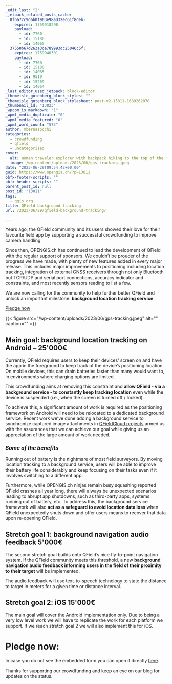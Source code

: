 ```yaml
---
_edit_last: "2"
_jetpack_related_posts_cache:
  8f6677c9d6b0f903e98ad32ec61f8deb:
    expires: 1759918298
    payload:
      - id: 7760
      - id: 15180
      - id: 14065
  37550b67d263a3ce789993dc25046c5f:
    expires: 1759940301
    payload:
      - id: 7760
      - id: 15180
      - id: 14065
      - id: 9519
      - id: 15209
      - id: 14064
_last_editor_used_jetpack: block-editor
_themeisle_gutenberg_block_styles: ""
_themeisle_gutenberg_block_stylesheet: post-v2-13811-1689262078
_thumbnail_id: "13823"
_wpcom_is_markdown: "1"
_wpml_media_duplicate: "0"
_wpml_media_featured: "0"
_wpml_word_count: "573"
author: mbernasocchi
categories:
  - crowdfunding
  - qfield
  - uncategorised
cover:
  alt: Woman traveler explorer with backpack hiking to the top of the mountain. Adventure weekend.
  image: /wp-content/uploads/2023/06/gps-tracking.jpeg
date: "2023-06-29T09:54:42+00:00"
guid: https://www.opengis.ch/?p=13811
obfx-footer-scripts: ""
obfx-header-scripts: ""
parent_post_id: null
post_id: "13811"
tags:
  - qgis.org
title: QField background tracking
url: /2023/06/29/qfield-background-tracking/

---
```

Years ago, the QField community and its users showed their love for their favourite field app by supporting a successful crowdfunding to improve camera handling.

Since then, OPENGIS.ch has continued to lead the development of QField with the regular support of sponsors. We couldn’t be prouder of the progress we have made, with plenty of new features added in every major release. This includes major improvements to positioning including location tracking, integration of external GNSS receivers through not only Bluetooth but TCP/UDP and serial port connections, accuracy indicator and constraints, and most recently sensors reading to list a few.

We are now calling for the community to help further better QField and unlock an important milestone: **background location tracking service**.

[Pledge now](#pledge-now)

{{< figure src="/wp-content/uploads/2023/06/gps-tracking.jpeg" alt="" caption="" >}}

## Main goal: background location tracking on Android – 25'000€

Currently, QField requires users to keep their devices’ screen on and have the app in the foreground to keep track of the device’s positioning location. On mobile devices, this can drain batteries faster than many would want to, in environments where charging options are limited.

This crowdfunding aims at removing this constraint and **allow QField - via a background service - to constantly keep tracking location** even while the device is suspended (i.e., when the screen is turned off / locked).

To achieve this, a significant amount of work is required as the positioning framework on Android will need to be relocated to a dedicated background service. Recent work we’ve done adding a background service to synchronize captured image attachments in [QFieldCloud projects](https://qfield.cloud/) armed us with the assurances that we can achieve our goal while giving us an appreciation of the large amount of work needed.

### _Some of the benefits_

Running out of battery is the nightmare of most field surveyors. By moving location tracking to a background service, users will be able to improve their battery life considerably and keep focusing on their tasks even if it involves switching to a different app.

Furthermore, while OPENGIS.ch ninjas remain busy squashing reported QField crashes all year long, there will always be unexpected scenarios leading to abrupt app shutdowns, such as third-party apps, systems running out of battery, etc. To address this, the background service framework will also **act as a safeguard to avoid location data loss** when QField unexpectedly shuts down and offer users means to recover that data upon re-opening QField.

## Stretch goal 1: background navigation audio feedback 5'000€

The second stretch goal builds onto QField’s nice fly-to-point navigation system. If the QField community meets this threshold, a new **background navigation audio feedback informing users in the field of their proximity to their target** will be implemented.

The audio feedback will use text-to-speech technology to state the distance to target in meters for a given time or distance interval.

## Stretch goal 2: iOS 15'000€

The main goal will cover the Android implementation only. Due to being a very low level work we will have to replicate the work for each platform we support. If we reach stretch goal 2 we will also implement this for iOS.

# Pledge now:

In case you do not see the embedded form you can open it directly [here](https://forms.clickup.com/2192114/f/22wqj-26041/KCQACZWJ84G4MJJ2XR).

Thanks for supporting our crowdfunding and keep an eye on our blog for updates on the status.

